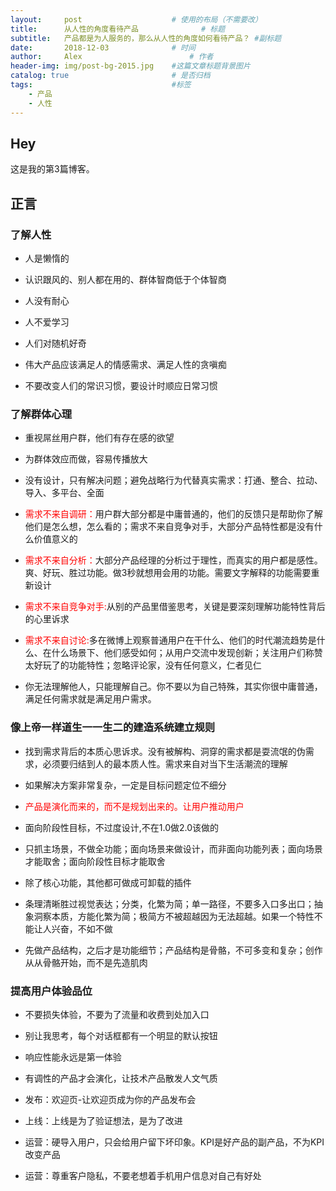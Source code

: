 ```yaml
---
layout:     post   				    # 使用的布局（不需要改）
title:      从人性的角度看待产品				# 标题 
subtitle:   产品都是为人服务的，那么从人性的角度如何看待产品？ #副标题
date:       2018-12-03 				# 时间
author:     Alex 						# 作者
header-img: img/post-bg-2015.jpg 	#这篇文章标题背景图片
catalog: true 						# 是否归档
tags:								#标签
    - 产品
    - 人性
---
```


## Hey
这是我的第3篇博客。
## 正言

### 了解人性

* 人是懒惰的

* 认识跟风的、别人都在用的、群体智商低于个体智商

* 人没有耐心

* 人不爱学习

* 人们对随机好奇

* 伟大产品应该满足人的情感需求、满足人性的贪嗔痴

* 不要改变人们的常识习惯，要设计时顺应日常习惯

### 了解群体心理

* 重视屌丝用户群，他们有存在感的欲望

* 为群体效应而做，容易传播放大

* 没有设计，只有解决问题；避免战略行为代替真实需求：打通、整合、拉动、导入、多平台、全面

* <font color=red>需求不来自调研：</font>用户群大部分都是中庸普通的，他们的反馈只是帮助你了解他们是怎么想，怎么看的；需求不来自竞争对手，大部分产品特性都是没有什么价值意义的

* <font color="red">需求不来自分析：</font>大部分产品经理的分析过于理性，而真实的用户都是感性。爽、好玩、胜过功能。做3秒就想用会用的功能。需要文字解释的功能需要重新设计

* <font color="red">需求不来自竞争对手:</font>从别的产品里借鉴思考，关键是要深刻理解功能特性背后的心里诉求

* <font color="red">需求不来自讨论:</font>多在微博上观察普通用户在干什么、他们的时代潮流趋势是什么、在什么场景下、他们感受如何；从用户交流中发现创新；关注用户们称赞太好玩了的功能特性；忽略评论家，没有任何意义，仁者见仁

* 你无法理解他人，只能理解自己。你不要以为自己特殊，其实你很中庸普通，满足任何需求就是满足用户需求。

### 像上帝一样道生一一生二的建造系统建立规则

* 找到需求背后的本质心思诉求。没有被解构、洞穿的需求都是耍流氓的伪需求，必须要归结到人的最本质人性。需求来自对当下生活潮流的理解

* 如果解决方案非常复杂，一定是目标问题定位不细分

* <font color="red">产品是演化而来的，而不是规划出来的。让用户推动用户</font>

* 面向阶段性目标，不过度设计,不在1.0做2.0该做的

* 只抓主场景，不做全功能；面向场景来做设计，而非面向功能列表；面向场景才能取舍；面向阶段性目标才能取舍

* 除了核心功能，其他都可做成可卸载的插件

* 条理清晰胜过视觉表达；分类，化繁为简；单一路径，不要多入口多出口；抽象洞察本质，方能化繁为简；极简方不被超越因为无法超越。如果一个特性不能让人兴奋，不如不做

* 先做产品结构，之后才是功能细节；产品结构是骨骼，不可多变和复杂；创作从从骨骼开始，而不是先造肌肉

### 提高用户体验品位

* 不要损失体验，不要为了流量和收费到处加入口

* 别让我思考，每个对话框都有一个明显的默认按钮

* 响应性能永远是第一体验

* 有调性的产品才会演化，让技术产品散发人文气质

* 发布：欢迎页-让欢迎页成为你的产品发布会

* 上线：上线是为了验证想法，是为了改进

* 运营：硬导入用户，只会给用户留下坏印象。KPI是好产品的副产品，不为KPI改变产品

* 运营：尊重客户隐私，不要老想着手机用户信息对自己有好处
